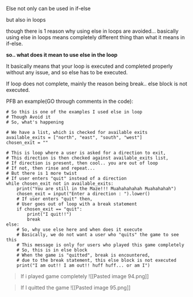 Else not only can be used in if-else

but also in loops

though there is 1 reason why using else in loops are avoided... basically using else in loops means completely different thing than what it means in if-else.


**so.. what does it mean to use else in the loop**

It basically means that your loop is executed and completed properly without any issue, and so else has to be executed.

If loop does not complete, mainly the reason being break.. else block is not executed.

PFB an example(GO through comments in the code):
```
# So this is one of the examples I used else in loop
# Though Avoid it
# So, what's happening

# We have a list, which is checked for available exits
available_exits = ["north", "east", "south", "west"]
chosen_exit = ""

# This is loop where a user is asked for a direction to exit,
# This direction is then checked against available_exits list,
# If direction is present, then cool.. you are out of loop
# If not, then rinse and repeat...
# But there is 1 more twist
# If user enters "quit" instead of a direction
while chosen_exit not in available_exits:
    print("You are still in the Maze!!! Muahahahahah Muahahahah")
    chosen_exit = input("Enter a direction : ").lower()
    # If user enters "quit" then,
    # User goes out of loop with a break statement
    if chosen_exit == "quit":
        print("I quit!!")
        break
else:
    # So, why use else here and when does it execute
    # Basically, we do not want a user who "quits" the game to see this
    # This message is only for users who played this game completely
    # So, this is in else block
    # When the game is "quitted", break is encountered,
    # due to the break statement, this else block is not executed
    print("I am out!! I am out!! huff huff... or am I")

```

> If i played game completely
![[Pasted image 94.png]]

> If I quitted the game
![[Pasted image 95.png]]